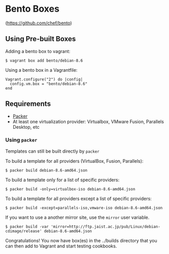# Bento Boxes
(https://github.com/chef/bento)

## Using Pre-built Boxes

Adding a bento box to vagrant:

    $ vagrant box add bento/debian-8.6

Using a bento box in a Vagrantfile:

```
Vagrant.configure("2") do |config|
  config.vm.box = "bento/debian-8.6"
end
```

## Requirements

* [Packer](https://www.packer.io/)
* At least one virtualization provider: Virtualbox, VMware Fusion, Parallels Desktop, etc

### Using `packer`

Templates can still be built directly by `packer`

To build a template for all providers (VirtualBox, Fusion, Parallels):

    $ packer build debian-8.6-amd64.json

To build a template only for a list of specific providers:

    $ packer build -only=virtualbox-iso debian-8.6-amd64.json

To build a template for all providers except a list of specific providers:

    $ packer build -except=parallels-iso,vmware-iso debian-8.6-amd64.json

If you want to use a another mirror site, use the `mirror` user variable.

    $ packer build -var 'mirror=http://ftp.jaist.ac.jp/pub/Linux/debian-cdimage/release' debian-8.6-amd64.json

Congratulations! You now have box(es) in the ../builds directory that you can then add to Vagrant and start testing cookbooks.
